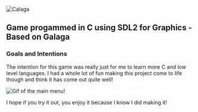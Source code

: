 ![Calaga](https://i.imgur.com/7WlzVLB.png)
## Game progammed in C using SDL2 for Graphics - Based on Galaga

### Goals and Intentions
The intention for this game was really just for me to learn more C and low level languages. I had a whole lot of fun making this project come to life though and think it has come out quite well!

![Gif of the main menu!](https://i.imgur.com/xrwgiND.gif)

I hope if you try it out, you enjoy it because I know I did making it!
